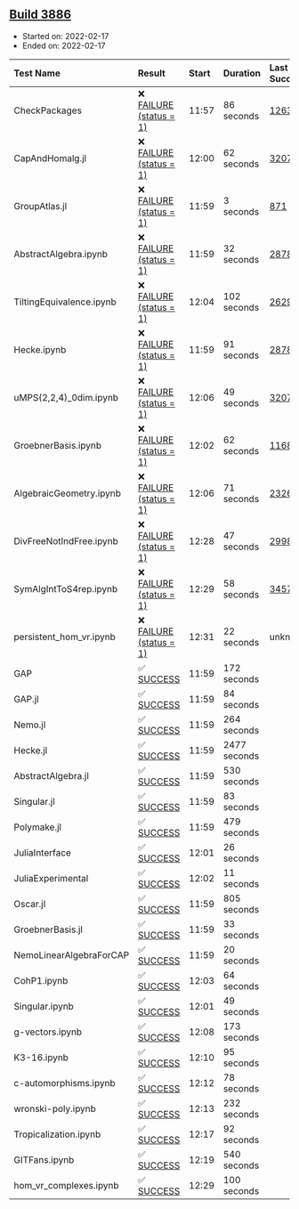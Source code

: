 ## [Build 3886](https://oscarci.mathematik.uni-kl.de/job/oscar-stable/3886/)

* Started on: 2022-02-17
* Ended on: 2022-02-17

| Test Name    | Result | Start | Duration | Last Success | First Failure |
|:-------------|:-------|:------|:---------|:-------------|:--------------|
| CheckPackages | ❌ [FAILURE (status = 1)](https://oscarci.mathematik.uni-kl.de/job/oscar-stable/3886/artifact/logs/build-3886/CheckPackages.log) | 11:57 | 86 seconds | [1263](https://oscarci.mathematik.uni-kl.de/job/oscar-stable/1263/) | [1264](https://oscarci.mathematik.uni-kl.de/job/oscar-stable/1264/) |
| CapAndHomalg.jl | ❌ [FAILURE (status = 1)](https://oscarci.mathematik.uni-kl.de/job/oscar-stable/3886/artifact/logs/build-3886/CapAndHomalg.jl.log) | 12:00 | 62 seconds | [3207](https://oscarci.mathematik.uni-kl.de/job/oscar-stable/3207/) | [3208](https://oscarci.mathematik.uni-kl.de/job/oscar-stable/3208/) |
| GroupAtlas.jl | ❌ [FAILURE (status = 1)](https://oscarci.mathematik.uni-kl.de/job/oscar-stable/3886/artifact/logs/build-3886/GroupAtlas.jl.log) | 11:59 | 3 seconds | [871](https://oscarci.mathematik.uni-kl.de/job/oscar-stable/871/) | [872](https://oscarci.mathematik.uni-kl.de/job/oscar-stable/872/) |
| AbstractAlgebra.ipynb | ❌ [FAILURE (status = 1)](https://oscarci.mathematik.uni-kl.de/job/oscar-stable/3886/artifact/logs/build-3886/AbstractAlgebra.ipynb.log) | 11:59 | 32 seconds | [2878](https://oscarci.mathematik.uni-kl.de/job/oscar-stable/2878/) | [2879](https://oscarci.mathematik.uni-kl.de/job/oscar-stable/2879/) |
| TiltingEquivalence.ipynb | ❌ [FAILURE (status = 1)](https://oscarci.mathematik.uni-kl.de/job/oscar-stable/3886/artifact/logs/build-3886/TiltingEquivalence.ipynb.log) | 12:04 | 102 seconds | [2629](https://oscarci.mathematik.uni-kl.de/job/oscar-stable/2629/) | [2630](https://oscarci.mathematik.uni-kl.de/job/oscar-stable/2630/) |
| Hecke.ipynb | ❌ [FAILURE (status = 1)](https://oscarci.mathematik.uni-kl.de/job/oscar-stable/3886/artifact/logs/build-3886/Hecke.ipynb.log) | 11:59 | 91 seconds | [2878](https://oscarci.mathematik.uni-kl.de/job/oscar-stable/2878/) | [2879](https://oscarci.mathematik.uni-kl.de/job/oscar-stable/2879/) |
| uMPS(2,2,4)_0dim.ipynb | ❌ [FAILURE (status = 1)](https://oscarci.mathematik.uni-kl.de/job/oscar-stable/3886/artifact/logs/build-3886/uMPS-2-2-4-_0dim.ipynb.log) | 12:06 | 49 seconds | [3207](https://oscarci.mathematik.uni-kl.de/job/oscar-stable/3207/) | [3208](https://oscarci.mathematik.uni-kl.de/job/oscar-stable/3208/) |
| GroebnerBasis.ipynb | ❌ [FAILURE (status = 1)](https://oscarci.mathematik.uni-kl.de/job/oscar-stable/3886/artifact/logs/build-3886/GroebnerBasis.ipynb.log) | 12:02 | 62 seconds | [1168](https://oscarci.mathematik.uni-kl.de/job/oscar-stable/1168/) | [1169](https://oscarci.mathematik.uni-kl.de/job/oscar-stable/1169/) |
| AlgebraicGeometry.ipynb | ❌ [FAILURE (status = 1)](https://oscarci.mathematik.uni-kl.de/job/oscar-stable/3886/artifact/logs/build-3886/AlgebraicGeometry.ipynb.log) | 12:06 | 71 seconds | [2326](https://oscarci.mathematik.uni-kl.de/job/oscar-stable/2326/) | [2327](https://oscarci.mathematik.uni-kl.de/job/oscar-stable/2327/) |
| DivFreeNotIndFree.ipynb | ❌ [FAILURE (status = 1)](https://oscarci.mathematik.uni-kl.de/job/oscar-stable/3886/artifact/logs/build-3886/DivFreeNotIndFree.ipynb.log) | 12:28 | 47 seconds | [2998](https://oscarci.mathematik.uni-kl.de/job/oscar-stable/2998/) | [2999](https://oscarci.mathematik.uni-kl.de/job/oscar-stable/2999/) |
| SymAlgIntToS4rep.ipynb | ❌ [FAILURE (status = 1)](https://oscarci.mathematik.uni-kl.de/job/oscar-stable/3886/artifact/logs/build-3886/SymAlgIntToS4rep.ipynb.log) | 12:29 | 58 seconds | [3457](https://oscarci.mathematik.uni-kl.de/job/oscar-stable/3457/) | [3458](https://oscarci.mathematik.uni-kl.de/job/oscar-stable/3458/) |
| persistent_hom_vr.ipynb | ❌ [FAILURE (status = 1)](https://oscarci.mathematik.uni-kl.de/job/oscar-stable/3886/artifact/logs/build-3886/persistent_hom_vr.ipynb.log) | 12:31 | 22 seconds | unknown | unknown |
| GAP | ✅ [SUCCESS](https://oscarci.mathematik.uni-kl.de/job/oscar-stable/3886/artifact/logs/build-3886/GAP.log) | 11:59 | 172 seconds |  |  |
| GAP.jl | ✅ [SUCCESS](https://oscarci.mathematik.uni-kl.de/job/oscar-stable/3886/artifact/logs/build-3886/GAP.jl.log) | 11:59 | 84 seconds |  |  |
| Nemo.jl | ✅ [SUCCESS](https://oscarci.mathematik.uni-kl.de/job/oscar-stable/3886/artifact/logs/build-3886/Nemo.jl.log) | 11:59 | 264 seconds |  |  |
| Hecke.jl | ✅ [SUCCESS](https://oscarci.mathematik.uni-kl.de/job/oscar-stable/3886/artifact/logs/build-3886/Hecke.jl.log) | 11:59 | 2477 seconds |  |  |
| AbstractAlgebra.jl | ✅ [SUCCESS](https://oscarci.mathematik.uni-kl.de/job/oscar-stable/3886/artifact/logs/build-3886/AbstractAlgebra.jl.log) | 11:59 | 530 seconds |  |  |
| Singular.jl | ✅ [SUCCESS](https://oscarci.mathematik.uni-kl.de/job/oscar-stable/3886/artifact/logs/build-3886/Singular.jl.log) | 11:59 | 83 seconds |  |  |
| Polymake.jl | ✅ [SUCCESS](https://oscarci.mathematik.uni-kl.de/job/oscar-stable/3886/artifact/logs/build-3886/Polymake.jl.log) | 11:59 | 479 seconds |  |  |
| JuliaInterface | ✅ [SUCCESS](https://oscarci.mathematik.uni-kl.de/job/oscar-stable/3886/artifact/logs/build-3886/JuliaInterface.log) | 12:01 | 26 seconds |  |  |
| JuliaExperimental | ✅ [SUCCESS](https://oscarci.mathematik.uni-kl.de/job/oscar-stable/3886/artifact/logs/build-3886/JuliaExperimental.log) | 12:02 | 11 seconds |  |  |
| Oscar.jl | ✅ [SUCCESS](https://oscarci.mathematik.uni-kl.de/job/oscar-stable/3886/artifact/logs/build-3886/Oscar.jl.log) | 11:59 | 805 seconds |  |  |
| GroebnerBasis.jl | ✅ [SUCCESS](https://oscarci.mathematik.uni-kl.de/job/oscar-stable/3886/artifact/logs/build-3886/GroebnerBasis.jl.log) | 11:59 | 33 seconds |  |  |
| NemoLinearAlgebraForCAP | ✅ [SUCCESS](https://oscarci.mathematik.uni-kl.de/job/oscar-stable/3886/artifact/logs/build-3886/NemoLinearAlgebraForCAP.log) | 11:59 | 20 seconds |  |  |
| CohP1.ipynb | ✅ [SUCCESS](https://oscarci.mathematik.uni-kl.de/job/oscar-stable/3886/artifact/logs/build-3886/CohP1.ipynb.log) | 12:03 | 64 seconds |  |  |
| Singular.ipynb | ✅ [SUCCESS](https://oscarci.mathematik.uni-kl.de/job/oscar-stable/3886/artifact/logs/build-3886/Singular.ipynb.log) | 12:01 | 49 seconds |  |  |
| g-vectors.ipynb | ✅ [SUCCESS](https://oscarci.mathematik.uni-kl.de/job/oscar-stable/3886/artifact/logs/build-3886/g-vectors.ipynb.log) | 12:08 | 173 seconds |  |  |
| K3-16.ipynb | ✅ [SUCCESS](https://oscarci.mathematik.uni-kl.de/job/oscar-stable/3886/artifact/logs/build-3886/K3-16.ipynb.log) | 12:10 | 95 seconds |  |  |
| c-automorphisms.ipynb | ✅ [SUCCESS](https://oscarci.mathematik.uni-kl.de/job/oscar-stable/3886/artifact/logs/build-3886/c-automorphisms.ipynb.log) | 12:12 | 78 seconds |  |  |
| wronski-poly.ipynb | ✅ [SUCCESS](https://oscarci.mathematik.uni-kl.de/job/oscar-stable/3886/artifact/logs/build-3886/wronski-poly.ipynb.log) | 12:13 | 232 seconds |  |  |
| Tropicalization.ipynb | ✅ [SUCCESS](https://oscarci.mathematik.uni-kl.de/job/oscar-stable/3886/artifact/logs/build-3886/Tropicalization.ipynb.log) | 12:17 | 92 seconds |  |  |
| GITFans.ipynb | ✅ [SUCCESS](https://oscarci.mathematik.uni-kl.de/job/oscar-stable/3886/artifact/logs/build-3886/GITFans.ipynb.log) | 12:19 | 540 seconds |  |  |
| hom_vr_complexes.ipynb | ✅ [SUCCESS](https://oscarci.mathematik.uni-kl.de/job/oscar-stable/3886/artifact/logs/build-3886/hom_vr_complexes.ipynb.log) | 12:29 | 100 seconds |  |  |
